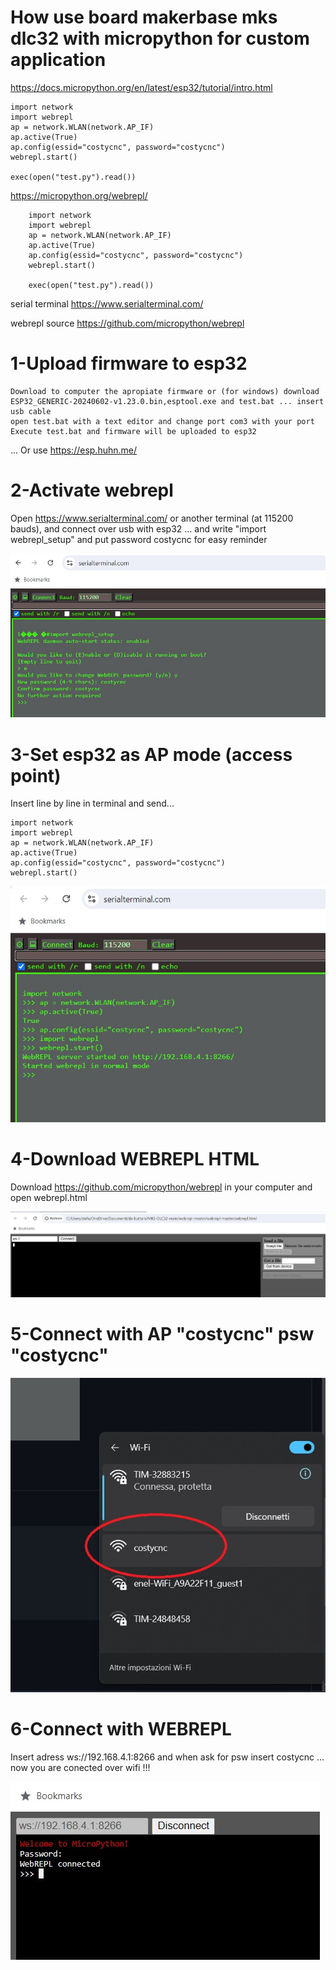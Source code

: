 # How use board makerbase mks dlc32 with micropython for custom application

https://docs.micropython.org/en/latest/esp32/tutorial/intro.html

    import network
    import webrepl
    ap = network.WLAN(network.AP_IF)
    ap.active(True)
    ap.config(essid="costycnc", password="costycnc")
    webrepl.start()

    exec(open("test.py").read())

https://micropython.org/webrepl/

        import network
        import webrepl
        ap = network.WLAN(network.AP_IF)
        ap.active(True)
        ap.config(essid="costycnc", password="costycnc")
        webrepl.start()

        exec(open("test.py").read())

        
serial terminal https://www.serialterminal.com/

webrepl source https://github.com/micropython/webrepl

# 1-Upload firmware to esp32

    Download to computer the apropiate firmware or (for windows) download ESP32_GENERIC-20240602-v1.23.0.bin,esptool.exe and test.bat ... insert usb cable 
    open test.bat with a text editor and change port com3 with your port
    Execute test.bat and firmware will be uploaded to esp32
    
... Or use https://esp.huhn.me/

# 2-Activate webrepl

 Open https://www.serialterminal.com/ or another terminal (at 115200 bauds), and connect over usb with esp32 ... and write "import webrepl_setup" and put password costycnc for easy reminder

 ![](https://github.com/costycnc/esp32-micropython-with-mks-dlc32-board-costycnc/blob/main/foto/webrepl.jpg)

# 3-Set esp32 as AP mode (access point) 

Insert line by line in terminal and send...

    import network
    import webrepl
    ap = network.WLAN(network.AP_IF)
    ap.active(True)
    ap.config(essid="costycnc", password="costycnc")
    webrepl.start()

    
 ![](https://github.com/costycnc/esp32-micropython-with-mks-dlc32-board-costycnc/blob/main/foto/webrepl1.jpg)

 # 4-Download WEBREPL HTML 

 Download https://github.com/micropython/webrepl  in your computer and open webrepl.html

  ![](https://github.com/costycnc/esp32-micropython-with-mks-dlc32-board-costycnc/blob/main/foto/webrepl3.jpg)

 
 # 5-Connect with AP "costycnc" psw "costycnc"

  ![](https://github.com/costycnc/esp32-micropython-with-mks-dlc32-board-costycnc/blob/main/foto/webrepl2.jpg)

 # 6-Connect with WEBREPL 

 Insert adress ws://192.168.4.1:8266 and when ask for psw insert costycnc ... now you are conected over wifi !!!

  ![](https://github.com/costycnc/esp32-micropython-with-mks-dlc32-board-costycnc/blob/main/foto/webrepl4.jpg)
 


